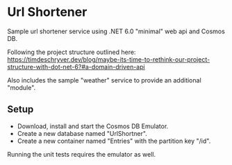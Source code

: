 # Url Shortener

Sample url shortener service using .NET 6.0 "minimal" web api and Cosmos DB.

Following the project structure outlined here:
https://timdeschryver.dev/blog/maybe-its-time-to-rethink-our-project-structure-with-dot-net-6?#a-domain-driven-api

Also includes the sample "weather" service to provide an additional "module".

## Setup
 - Download, install  and start the Cosmos DB Emulator.
 - Create a new database named "UrlShortner".
 - Create a new container named "Entries" with the partition key "/id".

Running the unit tests requires the emulator as well. 